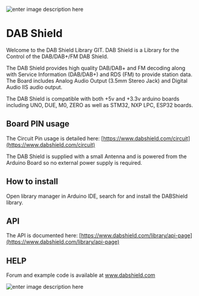 ![enter image description here](https://www.avitresearch.co.uk/dabshield/images/wsebsiteheader.png)
# DAB Shield
Welcome to the DAB Shield Library GIT.
DAB Shield is a Library for the Control of the DAB/DAB+/FM DAB Shield.

The DAB Shield provides high quality DAB/DAB+ and FM decoding along with Service Information (DAB/DAB+) and RDS (FM) to provide station data.  The Board includes Analog Audio Output (3.5mm Stereo Jack) and Digital Audio IIS audio output.  

The DAB Shield is compatible with both +5v and +3.3v arduino boards including UNO, DUE, M0, ZERO as well as STM32, NXP LPC, ESP32 boards.
## Board PIN usage
The Circuit Pin usage is detailed here: [https://www.dabshield.com/circuit](https://www.dabshield.com/circuit)

The DAB Shield is supplied with a small Antenna and is powered from the Arduino Board so no external power supply is required.

## How to install
Open library manager in Arduino IDE, search for and install the DABShield library.
## API
The API is documented here: [https://www.dabshield.com/library/api-page](https://www.dabshield.com/library/api-page)
## HELP
Forum and example code is available at www.dabshield.com

![enter image description here](https://www.avitresearch.co.uk/dabshield/images/Gradient.jpg)
